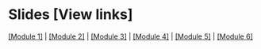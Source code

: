 # Slides [View links]
[[Module 1]](https://docs.google.com/presentation/d/1RHiWq5KRU7fYRvdKTE5HfFq9Ku5jfzc-cvXzmjjFf4A/edit?usp=sharing) | [[Module 2]](https://docs.google.com/presentation/d/13LF-KIC9Djei_vG5qab8aYtE1HfBz0BcQUYFU9G1MJo/edit?usp=sharing) | [[Module 3]](https://docs.google.com/presentation/d/1zxxPyrlmQqIXSUzs1GWMrCveIikwUZvPAdPfRTTpgnU/edit?usp=sharing) | [[Module 4]](https://docs.google.com/presentation/d/1iobKzUohHgixxhkCsPZft2HrmPT37HDWD7tCDl9UMro/edit?usp=sharing) | [[Module 5]](https://docs.google.com/presentation/d/1262TT3WK8XfbERtkqUsJ29LhP29RvzwySIkARwl2M4E/edit?usp=sharing) | [[Module 6]](https://docs.google.com/presentation/d/1sGlxpUr3jR1zqmFn5x0gIOLLxvegKFXsLAEv8lwchcE/edit?usp=sharing)
